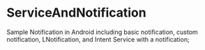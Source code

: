 # ServiceAndNotification
Sample Notification in Android including basic notification, custom notification, LNotification, and Intent Service with a notification;
